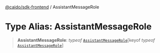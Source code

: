 [@caido/sdk-frontend](../index.md) / AssistantMessageRole

# Type Alias: AssistantMessageRole

> **AssistantMessageRole**: *typeof* [`AssistantMessageRole`](../variables/AssistantMessageRole.md)\[keyof *typeof* [`AssistantMessageRole`](../variables/AssistantMessageRole.md)\]
